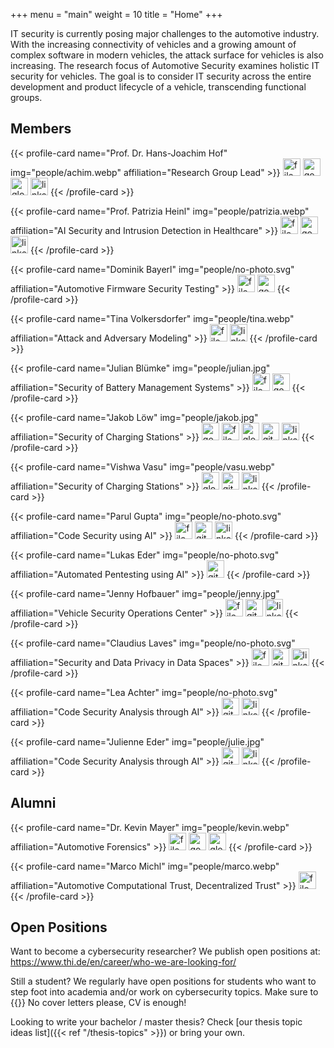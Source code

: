 +++
menu = "main"
weight = 10
title = "Home"
+++

IT security is currently posing major challenges to the automotive industry.
With the increasing connectivity of vehicles and a growing amount of complex software in modern vehicles, the attack surface for vehicles is also increasing.
The research focus of Automotive Security examines holistic IT security for vehicles.
The goal is to consider IT security across the entire development and product lifecycle of a vehicle, transcending functional groups.

## Members

<div class="flex flex-wrap">
{{< profile-card name="Prof. Dr. Hans-Joachim Hof" img="people/achim.webp" affiliation="Research Group Lead" >}}
    <a href="https://orcid.org/0000-0002-6930-9271"><img src="icons/file-lines-solid.svg" alt="file icon" style="height: 2em" /></a>
    <a href="https://scholar.google.com/citations?user=Ge5HZp4AAAAJ"><img src="icons/google-scholar.svg" alt="google scholar icon" style="height: 2em" /></a>
    <a href="https://insi.science"><img src="icons/globe-solid.svg" alt="globe icon" style="height: 2em" /></a>
    <a href="https://www.linkedin.com/in/prof-dr-hans-joachim-hof-122259/"><img src="icons/linkedin.svg" alt="linkedin icon" style="height: 2em" /></a>
{{< /profile-card >}}

{{< profile-card name="Prof. Patrizia Heinl" img="people/patrizia.webp" affiliation="AI Security and Intrusion Detection in Healthcare" >}}
    <a href="https://orcid.org/0009-0001-1594-2119"><img src="icons/file-lines-solid.svg" alt="file icon" style="height: 2em" /></a>
    <a href="https://scholar.google.com/citations?user=wIwbvxQAAAAJ"><img src="icons/google-scholar.svg" alt="google scholar icon" style="height: 2em" /></a>
    <a href="https://www.linkedin.com/in/patrizia-heinl/"><img src="icons/linkedin.svg" alt="linkedin icon" style="height: 2em" /></a>
{{< /profile-card >}}

{{< profile-card name="Dominik Bayerl" img="people/no-photo.svg" affiliation="Automotive Firmware Security Testing" >}}
    <a href="https://orcid.org/0000-0003-0439-066X"><img src="icons/file-lines-solid.svg" alt="file icon" style="height: 2em" /></a>
    <a href="https://scholar.google.com/citations?user=2pyEapAAAAAJ"><img src="icons/google-scholar.svg" alt="google scholar icon" style="height: 2em" /></a>
{{< /profile-card >}}

{{< profile-card name="Tina Volkersdorfer" img="people/tina.webp" affiliation="Attack and Adversary Modeling" >}}
    <a href="https://orcid.org/0000-0003-2441-7962"><img src="icons/file-lines-solid.svg" alt="file icon" style="height: 2em" /></a>
    <a href="https://www.linkedin.com/in/tina-v-418437251"><img src="icons/linkedin.svg" alt="linkedin icon" style="height: 2em" /></a>
{{< /profile-card >}}

{{< profile-card name="Julian Blümke" img="people/julian.jpg" affiliation="Security of Battery Management Systems​" >}}
    <a href="https://orcid.org/0009-0005-0529-0996"><img src="icons/file-lines-solid.svg" alt="file icon" style="height: 2em" /></a>
    <a href="https://scholar.google.com/citations?user=BVVyltgAAAAJ"><img src="icons/google-scholar.svg" alt="google scholar icon" style="height: 2em" /></a>
{{< /profile-card >}}

{{< profile-card name="Jakob Löw" img="people/jakob.jpg" affiliation="Security of Charging Stations" >}}
    <a href="https://scholar.google.com/citations?user=UN-OIvMAAAAJ"><img src="icons/google-scholar.svg" alt="google scholar icon" style="height: 2em" /></a>
    <a href="https://orcid.org/0009-0006-7088-8684"><img src="icons/file-lines-solid.svg" alt="file icon" style="height: 2em" /></a>
    <a href="https://jakobloew.me"><img src="icons/globe-solid.svg" alt="globe icon" style="height: 2em" /></a>
    <a href="https://github.com/M4GNV5"><img src="icons/github.svg" alt="github icon" style="height: 2em" /></a>
    <a href="https://www.linkedin.com/in/jakob-l%C3%B6w-1814431b4/"><img src="icons/linkedin.svg" alt="linkedin icon" style="height: 2em" /></a>
{{< /profile-card >}}

{{< profile-card name="Vishwa Vasu" img="people/vasu.webp" affiliation="Security of Charging Stations" >}}
    <a href="https://vdefense.tech/"><img src="icons/globe-solid.svg" alt="globe icon" style="height: 2em" /></a>
    <a href="https://github.com/vvvasu"><img src="icons/github.svg" alt="github icon" style="height: 2em" /></a>
    <a href="https://www.linkedin.com/in/vishwa-vasu"><img src="icons/linkedin.svg" alt="linkedin icon" style="height: 2em" /></a>
{{< /profile-card >}}

{{< profile-card name="Parul Gupta" img="people/no-photo.svg" affiliation="Code Security using AI" >}}
    <a href="https://orcid.org/0009-0009-7414-1360"><img src="icons/file-lines-solid.svg" alt="file icon" style="height: 2em" /></a>
    <a href="https://github.com/parulgupta182"><img src="icons/github.svg" alt="github icon" style="height: 2em" /></a>
    <a href="https://www.linkedin.com/in/parulgupta182"><img src="icons/linkedin.svg" alt="linkedin icon" style="height: 2em" /></a>
{{< /profile-card >}}

{{< profile-card name="Lukas Eder" img="people/no-photo.svg" affiliation="Automated Pentesting using AI" >}}
    <a href="https://github.com/eder-lukas"><img src="icons/github.svg" alt="github icon" style="height: 2em" /></a>
{{< /profile-card >}}

{{< profile-card name="Jenny Hofbauer" img="people/jenny.jpg" affiliation="Vehicle Security Operations Center" >}}
    <a href="https://orcid.org/0009-0003-6679-3672"><img src="icons/file-lines-solid.svg" alt="file icon" style="height: 2em" /></a>
    <a href="https://github.com/0xFFD700"><img src="icons/github.svg" alt="github icon" style="height: 2em" /></a>
    <a href="https://www.linkedin.com/in/jenny-hofbauer-8a9a60265"><img src="icons/linkedin.svg" alt="linkedin icon" style="height: 2em" /></a>
{{< /profile-card >}}

{{< profile-card name="Claudius Laves" img="people/no-photo.svg" affiliation="Security and Data Privacy in Data Spaces" >}}
    <a href="https://orcid.org/0009-0000-8446-7641"><img src="icons/file-lines-solid.svg" alt="file icon" style="height: 2em" /></a>
    <a href="https://github.com/Cloudy261"><img src="icons/github.svg" alt="github icon" style="height: 2em" /></a>
    <a href="https://de.linkedin.com/in/claudius-laves-01a48817b"><img src="icons/linkedin.svg" alt="linkedin icon" style="height: 2em" /></a>
{{< /profile-card >}}

{{< profile-card name="Lea Achter" img="people/no-photo.svg" affiliation="Code Security Analysis through AI" >}}
    <a href="https://github.com/laelien8er"><img src="icons/github.svg" alt="github icon" style="height: 2em" /></a>
    <a href="https://www.linkedin.com/in/lea-achter-810b011a3"><img src="icons/linkedin.svg" alt="linkedin icon" style="height: 2em" /></a>
{{< /profile-card >}}

{{< profile-card name="Julienne Eder" img="people/julie.jpg" affiliation="Code Security Analysis through AI" >}}
    <a href="https://github.com/schuelie"><img src="icons/github.svg" alt="github icon" style="height: 2em" /></a>
    <a href="https://www.linkedin.com/in/julienne-eder-8a225120a/"><img src="icons/linkedin.svg" alt="linkedin icon" style="height: 2em" /></a>
{{< /profile-card >}}

</div>

## Alumni 

<div class="flex flex-wrap">
{{< profile-card name="Dr. Kevin Mayer" img="people/kevin.webp" affiliation="Automotive Forensics" >}}
    <a href="https://orcid.org/0000-0002-5597-3913"><img src="icons/file-lines-solid.svg" alt="file icon" style="height: 2em" /></a>
    <a href="https://scholar.google.com/citations?user=z2DJRIkAAAAJ"><img src="icons/google-scholar.svg" alt="google scholar icon" style="height: 2em" /></a>
    <a href="https://kmyr.de/"><img src="icons/globe-solid.svg" alt="globe icon" style="height: 2em" /></a>
{{< /profile-card >}}

{{< profile-card name="Marco Michl" img="people/marco.webp" affiliation="Automotive Computational Trust, Decentralized Trust" >}}
    <a href="https://orcid.org/0009-0006-4383-5683"><img src="icons/file-lines-solid.svg" alt="file icon" style="height: 2em" /></a>
{{< /profile-card >}}
</div>

## Open Positions

Want to become a cybersecurity researcher?
We publish open positions at:
https://www.thi.de/en/career/who-we-are-looking-for/

Still a student?
We regularly have open positions for students who want to step foot into academia and/or work on cybersecurity topics. Make sure to {{<cloakemail display="send us an E-Mail!" address="jakob.loew@thi.de">}} No cover letters please, CV is enough!

Looking to write your bachelor / master thesis?
Check [our thesis topic ideas list]({{< ref "/thesis-topics" >}}) or bring your own.
